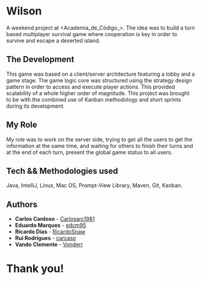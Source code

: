 # Wilson

A weekend project at <Academia_de_Código_>.
The idea was to build a turn based multiplayer survival game where cooperation is key in order to survive and escape a deserted island.

## The Development

This game was based on a client/server architecture featuring a lobby and a game stage. The game logic core was structured using the strategy design pattern in order to access and execute player actions. This provided scalability of a whole higher order of magnitude.
This project was brought to be with the combined use of Kanban methodology and short sprints during its development.

## My Role

My role was to work on the server side, trying to get all the users to get the information at the same time, and waiting for others to finish their turns and at the end of each turn, present the global game status to all users.

## Tech && Methodologies used

Java, IntelliJ, Linux, Mac OS, Prompt-View Library, Maven, Git, Kanban.

## Authors

* **Carlos Cardoso** - [Carlosarc1981](https://github.com/Carlosarc1981)
* **Eduardo Marques** - [edcm95](https://github.com/edcm95)
* **Ricardo Dias** - [RicardoSnaw](https://github.com/RicardoSnaw)
* **Rui Rodrigues** - [carcaso](https://github.com/carcaso)
* **Vando Clemente** - [Vonderr](https://github.com/Vonderr)

# Thank you!
